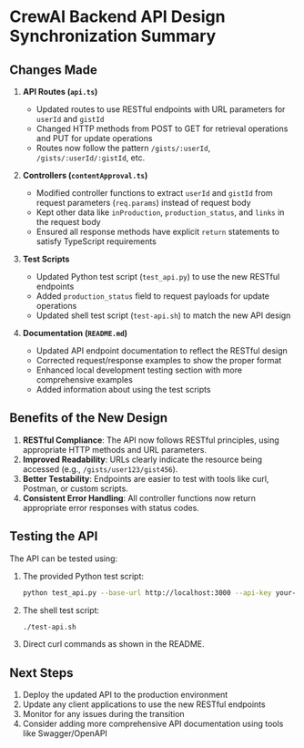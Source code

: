 # CrewAI Backend API Design Synchronization Summary

## Changes Made

1. **API Routes (`api.ts`)**
   - Updated routes to use RESTful endpoints with URL parameters for `userId` and `gistId`
   - Changed HTTP methods from POST to GET for retrieval operations and PUT for update operations
   - Routes now follow the pattern `/gists/:userId`, `/gists/:userId/:gistId`, etc.

2. **Controllers (`contentApproval.ts`)**
   - Modified controller functions to extract `userId` and `gistId` from request parameters (`req.params`) instead of request body
   - Kept other data like `inProduction`, `production_status`, and `links` in the request body
   - Ensured all response methods have explicit `return` statements to satisfy TypeScript requirements

3. **Test Scripts**
   - Updated Python test script (`test_api.py`) to use the new RESTful endpoints
   - Added `production_status` field to request payloads for update operations
   - Updated shell test script (`test-api.sh`) to match the new API design

4. **Documentation (`README.md`)**
   - Updated API endpoint documentation to reflect the RESTful design
   - Corrected request/response examples to show the proper format
   - Enhanced local development testing section with more comprehensive examples
   - Added information about using the test scripts

## Benefits of the New Design

1. **RESTful Compliance**: The API now follows RESTful principles, using appropriate HTTP methods and URL parameters.
2. **Improved Readability**: URLs clearly indicate the resource being accessed (e.g., `/gists/user123/gist456`).
3. **Better Testability**: Endpoints are easier to test with tools like curl, Postman, or custom scripts.
4. **Consistent Error Handling**: All controller functions now return appropriate error responses with status codes.

## Testing the API

The API can be tested using:

1. The provided Python test script:
   ```bash
   python test_api.py --base-url http://localhost:3000 --api-key your-api-key
   ```

2. The shell test script:
   ```bash
   ./test-api.sh
   ```

3. Direct curl commands as shown in the README.

## Next Steps

1. Deploy the updated API to the production environment
2. Update any client applications to use the new RESTful endpoints
3. Monitor for any issues during the transition
4. Consider adding more comprehensive API documentation using tools like Swagger/OpenAPI

